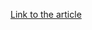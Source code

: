 [Link to the article](https://www.bleepingcomputer.com/news/security/cisa-orders-federal-agencies-to-secure-microsoft-365-tenants/)
